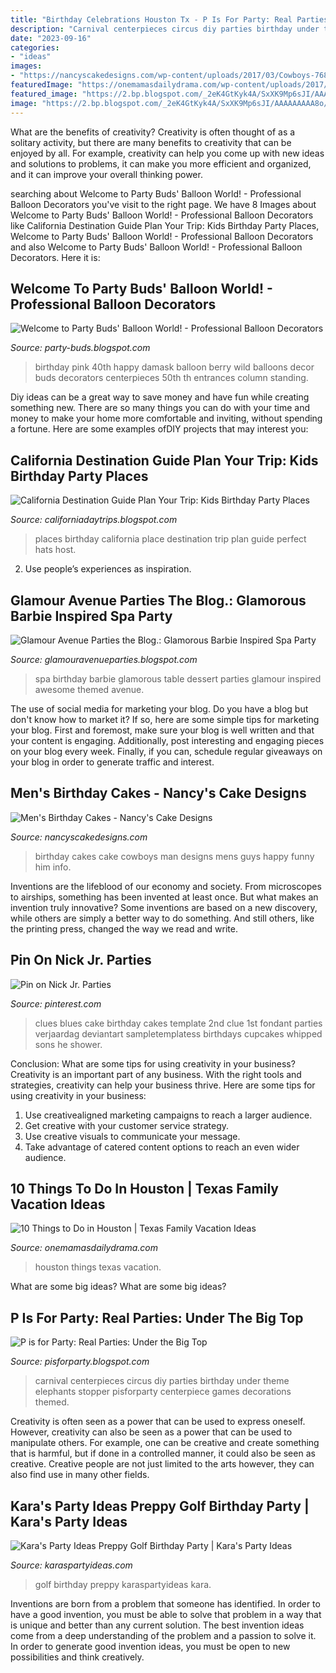 ```yaml
---
title: "Birthday Celebrations Houston Tx - P Is For Party: Real Parties: Under The Big Top"
description: "Carnival centerpieces circus diy parties birthday under theme elephants stopper pisforparty centerpiece games decorations themed"
date: "2023-09-16"
categories:
- "ideas"
images:
- "https://nancyscakedesigns.com/wp-content/uploads/2017/03/Cowboys-768x1024.jpg"
featuredImage: "https://onemamasdailydrama.com/wp-content/uploads/2017/05/houston-things-to-do3.jpg"
featured_image: "https://2.bp.blogspot.com/_2eK4GtKyk4A/SxXK9Mp6sJI/AAAAAAAAA8o/Ta6YJ3qgjWE/s1600/lollipop+and+centerpiece.jpg"
image: "https://2.bp.blogspot.com/_2eK4GtKyk4A/SxXK9Mp6sJI/AAAAAAAAA8o/Ta6YJ3qgjWE/s1600/lollipop+and+centerpiece.jpg"
---
```



What are the benefits of creativity?
Creativity is often thought of as a solitary activity, but there are many benefits to creativity that can be enjoyed by all. For example, creativity can help you come up with new ideas and solutions to problems, it can make you more efficient and organized, and it can improve your overall thinking power.

	

		
searching about Welcome to Party Buds&#039; Balloon World! - Professional Balloon Decorators you've visit to the right page. We have 8 Images about Welcome to Party Buds&#039; Balloon World! - Professional Balloon Decorators like California Destination Guide Plan Your Trip: Kids Birthday Party Places, Welcome to Party Buds&#039; Balloon World! - Professional Balloon Decorators and also Welcome to Party Buds&#039; Balloon World! - Professional Balloon Decorators. Here it is:
		
    
## Welcome To Party Buds&#039; Balloon World! - Professional Balloon Decorators

<img loading=lazy src="http://1.bp.blogspot.com/-_81brvMVPCg/T94zSX63LGI/AAAAAAAAANQ/dXI6eSFHAFo/s1600/IMG-20120616-01032.jpg" onerror="this.onerror=null;this.src='https://tse1.mm.bing.net/th?id=OIP.d6YtKksJ4jsn_gN-4K-2OwHaJ4&amp;pid=15.1';" alt="Welcome to Party Buds&#039; Balloon World! - Professional Balloon Decorators">

_Source: party-buds.blogspot.com_

>birthday pink 40th happy damask balloon berry wild balloons decor buds decorators centerpieces 50th th entrances column standing. 

	

Diy ideas can be a great way to save money and have fun while creating something new. There are so many things you can do with your time and money to make your home more comfortable and inviting, without spending a fortune. Here are some examples ofDIY projects that may interest you: 

    
## California Destination Guide Plan Your Trip: Kids Birthday Party Places

<img loading=lazy src="http://3.bp.blogspot.com/_rhQylIsqwaE/RyJmjhPoJsI/AAAAAAAAAC8/6g_cBeUa1Co/w1200-h630-p-k-no-nu/MAZELO.jpg" onerror="this.onerror=null;this.src='https://tse3.mm.bing.net/th?id=OIP.fRutVPbpmagXo5jnh2Ez0AHaEQ&amp;pid=15.1';" alt="California Destination Guide Plan Your Trip: Kids Birthday Party Places">

_Source: californiadaytrips.blogspot.com_

>places birthday california place destination trip plan guide perfect hats host. 

	

2. Use people’s experiences as inspiration.

    
## Glamour Avenue Parties The Blog.: Glamorous Barbie Inspired Spa Party

<img loading=lazy src="http://3.bp.blogspot.com/-aENUzaM-FnM/Tm1pe0FfF_I/AAAAAAAAAsc/Ld_ok2702k8/s1600/E13.jpg" onerror="this.onerror=null;this.src='https://tse2.mm.bing.net/th?id=OIP.IzPii1eRBrcqI2HK2qRL2gHaEK&amp;pid=15.1';" alt="Glamour Avenue Parties the Blog.: Glamorous Barbie Inspired Spa Party">

_Source: glamouravenueparties.blogspot.com_

>spa birthday barbie glamorous table dessert parties glamour inspired awesome themed avenue. 

	

The use of social media for marketing your blog.
Do you have a blog but don't know how to market it? If so, here are some simple tips for marketing your blog. First and foremost, make sure your blog is well written and that your content is engaging. Additionally, post interesting and engaging pieces on your blog every week. Finally, if you can, schedule regular giveaways on your blog in order to generate traffic and interest.

    
## Men&#039;s Birthday Cakes - Nancy&#039;s Cake Designs

<img loading=lazy src="https://nancyscakedesigns.com/wp-content/uploads/2017/03/Cowboys-768x1024.jpg" onerror="this.onerror=null;this.src='https://tse2.mm.bing.net/th?id=OIP.c23M8WRt0YIyj4sVhNi0LQHaJ4&amp;pid=15.1';" alt="Men&#039;s Birthday Cakes - Nancy&#039;s Cake Designs">

_Source: nancyscakedesigns.com_

>birthday cakes cake cowboys man designs mens guys happy funny him info. 

	

Inventions are the lifeblood of our economy and society. From microscopes to airships, something has been invented at least once. But what makes an invention truly innovative? Some inventions are based on a new discovery, while others are simply a better way to do something. And still others, like the printing press, changed the way we read and write.

    
## Pin On Nick Jr. Parties

<img loading=lazy src="https://i.pinimg.com/originals/af/a2/1a/afa21adfc4a22c23705802aff91219ec.jpg" onerror="this.onerror=null;this.src='https://tse3.mm.bing.net/th?id=OIP.QmuLnngOvw2IOy3ehuApDwHaLI&amp;pid=15.1';" alt="Pin on Nick Jr. Parties">

_Source: pinterest.com_

>clues blues cake birthday cakes template 2nd clue 1st fondant parties verjaardag deviantart sampletemplatess birthdays cupcakes whipped sons he shower. 

	

Conclusion: What are some tips for using creativity in your business?
Creativity is an important part of any business. With the right tools and strategies, creativity can help your business thrive. Here are some tips for using creativity in your business: 
1. Use creativealigned marketing campaigns to reach a larger audience.
2. Get creative with your customer service strategy.
3. Use creative visuals to communicate your message.
4. Take advantage of catered content options to reach an even wider audience.

    
## 10 Things To Do In Houston | Texas Family Vacation Ideas

<img loading=lazy src="https://onemamasdailydrama.com/wp-content/uploads/2017/05/houston-things-to-do3.jpg" onerror="this.onerror=null;this.src='https://tse3.mm.bing.net/th?id=OIP.YKnXNuUCRqHqDa4GEnhKxAHaD4&amp;pid=15.1';" alt="10 Things to Do in Houston | Texas Family Vacation Ideas">

_Source: onemamasdailydrama.com_

>houston things texas vacation. 

	

What are some big ideas?
What are some big ideas?

    
## P Is For Party: Real Parties: Under The Big Top

<img loading=lazy src="https://2.bp.blogspot.com/_2eK4GtKyk4A/SxXK9Mp6sJI/AAAAAAAAA8o/Ta6YJ3qgjWE/s1600/lollipop+and+centerpiece.jpg" onerror="this.onerror=null;this.src='https://tse4.mm.bing.net/th?id=OIP.KMGbTioGc3fSNrLl4YdKYgHaLG&amp;pid=15.1';" alt="P is for Party: Real Parties: Under the Big Top">

_Source: pisforparty.blogspot.com_

>carnival centerpieces circus diy parties birthday under theme elephants stopper pisforparty centerpiece games decorations themed. 

	

Creativity is often seen as a power that can be used to express oneself. However, creativity can also be seen as a power that can be used to manipulate others. For example, one can be creative and create something that is harmful, but if done in a controlled manner, it could also be seen as creative. Creative people are not just limited to the arts however, they can also find use in many other fields.

    
## Kara&#039;s Party Ideas Preppy Golf Birthday Party | Kara&#039;s Party Ideas

<img loading=lazy src="http://karaspartyideas.com/wp-content/uploads/2016/11/Preppy-Golf-Birthday-Party-via-Karas-Party-Ideas-KarasPartyIdeas.com13.jpeg" onerror="this.onerror=null;this.src='https://tse4.mm.bing.net/th?id=OIP.RGlTLANT8ShuK_mr3CSl_gDIEs&amp;pid=15.1';" alt="Kara&#039;s Party Ideas Preppy Golf Birthday Party | Kara&#039;s Party Ideas">

_Source: karaspartyideas.com_

>golf birthday preppy karaspartyideas kara. 

	

Inventions are born from a problem that someone has identified. In order to have a good invention, you must be able to solve that problem in a way that is unique and better than any current solution. The best invention ideas come from a deep understanding of the problem and a passion to solve it. In order to generate good invention ideas, you must be open to new possibilities and think creatively.

